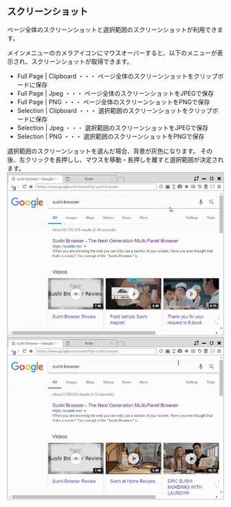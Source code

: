 ## スクリーンショット

ページ全体のスクリーンショットと選択範囲のスクリーンショットが利用できます。

メインメニューのカメラアイコンにマウスオーバーすると、以下のメニューが表示され、スクリーンショットが取得できます。

 - Full Page | Clipboard ・・・ ページ全体のスクリーンショットをクリップボードに保存
 - Full Page | Jpeg ・・・ ページ全体のスクリーンショットをJPEGで保存
 - Full Page | PNG ・・・ ページ全体のスクリーンショットをPNGで保存
 - Selection | Clipboard ・・・ 選択範囲のスクリーンショットをクリップボードに保存
 - Selection | Jpeg ・・・ 選択範囲のスクリーンショットをJPEGで保存
 - Selection | PNG ・・・ 選択範囲のスクリーンショットをPNGで保存
 
選択範囲のスクリーンショットを選んだ場合、背景が灰色になります。
その後、左クリックを長押しし、マウスを移動・長押しを離すと選択範囲が決定されます。
![screenshot](img/screenshot.gif)
![screenshot-selection](img/screenshot-selection.gif)